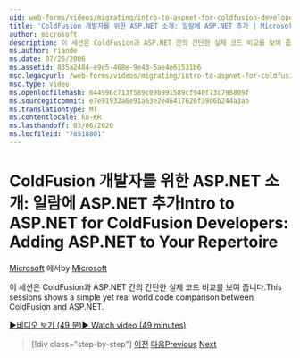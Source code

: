 ```yaml
---
uid: web-forms/videos/migrating/intro-to-aspnet-for-coldfusion-developers-adding-aspnet-to-your-repertoire
title: 'ColdFusion 개발자를 위한 ASP.NET 소개: 일람에 ASP.NET 추가 | Microsoft Docs'
author: microsoft
description: 이 세션은 ColdFusion과 ASP.NET 간의 간단한 실제 코드 비교를 보여 줍니다.
ms.author: riande
ms.date: 07/25/2006
ms.assetid: 835a2484-e9e5-468e-9e43-5ae4e61531b6
msc.legacyurl: /web-forms/videos/migrating/intro-to-aspnet-for-coldfusion-developers-adding-aspnet-to-your-repertoire
msc.type: video
ms.openlocfilehash: 644996c713f589c09b991589cf940f73c798809f
ms.sourcegitcommit: e7e91932a6e91a63e2e46417626f39d6b244a3ab
ms.translationtype: MT
ms.contentlocale: ko-KR
ms.lasthandoff: 03/06/2020
ms.locfileid: "78518801"
---
```

# <a name="intro-to-aspnet-for-coldfusion-developers-adding-aspnet-to-your-repertoire"></a><span data-ttu-id="b2862-103">ColdFusion 개발자를 위한 ASP.NET 소개: 일람에 ASP.NET 추가</span><span class="sxs-lookup"><span data-stu-id="b2862-103">Intro to ASP.NET for ColdFusion Developers: Adding ASP.NET to Your Repertoire</span></span>

<span data-ttu-id="b2862-104">[Microsoft](https://github.com/microsoft) 에서</span><span class="sxs-lookup"><span data-stu-id="b2862-104">by [Microsoft](https://github.com/microsoft)</span></span>

<span data-ttu-id="b2862-105">이 세션은 ColdFusion과 ASP.NET 간의 간단한 실제 코드 비교를 보여 줍니다.</span><span class="sxs-lookup"><span data-stu-id="b2862-105">This sessions shows a simple yet real world code comparison between ColdFusion and ASP.NET.</span></span>

[<span data-ttu-id="b2862-106">&#9654;비디오 보기 (49 분)</span><span class="sxs-lookup"><span data-stu-id="b2862-106">&#9654; Watch video (49 minutes)</span></span>](https://channel9.msdn.com/Blogs/ASP-NET-Site-Videos/intro-to-aspnet-for-coldfusion-developers-adding-aspnet-to-your-repertoire)

> [!div class="step-by-step"]
> <span data-ttu-id="b2862-107">[이전](intro-to-aspnet-for-jsp-developers-building-applications.md)
> [다음](introduction-to-aspnet-for-coldfusion-developers-building-an-aspnet-application.md)</span><span class="sxs-lookup"><span data-stu-id="b2862-107">[Previous](intro-to-aspnet-for-jsp-developers-building-applications.md)
[Next](introduction-to-aspnet-for-coldfusion-developers-building-an-aspnet-application.md)</span></span>
